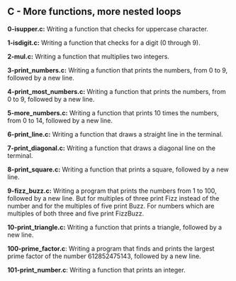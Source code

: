 ## C - More functions, more nested loops


**0-isupper.c:** Writing a function that checks for uppercase character.


**1-isdigit.c:** Writing a function that checks for a digit (0 through 9).


**2-mul.c:** Writing a function that multiplies two integers.


**3-print_numbers.c:** Writing a function that prints the numbers, from 0 to 9, followed by a new line.


**4-print_most_numbers.c:** Writing a function that prints the numbers, from 0 to 9, followed by a new line.


**5-more_numbers.c:** Writing a function that prints 10 times the numbers, from 0 to 14, followed by a new line.


**6-print_line.c:** Writing a function that draws a straight line in the terminal.


**7-print_diagonal.c:** Writing a function that draws a diagonal line on the terminal.


**8-print_square.c:** Writing a function that prints a square, followed by a new line.


**9-fizz_buzz.c:** Writing a program that prints the numbers from 1 to 100, followed by a new line. But for multiples of three print Fizz instead of the number and for the multiples of five print Buzz. For numbers which are multiples of both three and five print FizzBuzz.


**10-print_triangle.c:** Writing a function that prints a triangle, followed by a new line.


**100-prime_factor.c**: Writing a program that finds and prints the largest prime factor of the number 612852475143, followed by a new line.


**101-print_number.c**: Writing a function that prints an integer.

